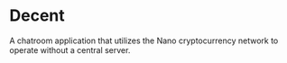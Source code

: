 # Decent
A chatroom application that utilizes the Nano cryptocurrency network to operate without a central server.
